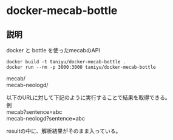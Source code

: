 # docker-mecab-bottle
## 説明
docker と bottle を使ったmecabのAPI

```
docker build -t taniyu/docker-mecab-bottle .
docker run --rm -p 3000:3000 taniyu/docker-mecab-bottle
```

mecab/  
mecab-neologd/  

以下のURLに対して下記のように実行することで結果を取得できる。  
例  
mecab?sentence=abc  
mecab-neologd?sentence=abc  

resultの中に、解析結果がそのまま入っている。
